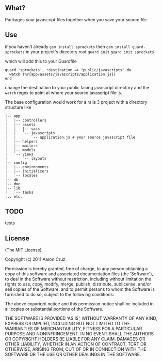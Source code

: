 ## What?
Packages your javascript files together when you save your source file.

## Use
if you haven't already `gem install sprockets`
then `gem install guard-sprockets`
in your project's directory root
`guard init`
`guard init sprockets`

which will add this to your Guardfile

    guard 'sprockets', :destination => "public/javascripts" do
      watch (%r{app/assets/javascripts/application.js})
    end

change the destination to your public facing javascript directory and the `watch` regex to point at where your source javascript file is.

The base configuration would work for a rails 3 project with a directory structure like

    |-- app
    |   |-- controllers
    |   |-- assets
    |   |   |-- sass
    |   |   `-- javascripts
    |   |       `-- application.js # your source javascript file
    |   |-- helpers
    |   |-- mailers
    |   |-- models
    |   `-- views
    |       `-- layouts
    |-- config
    |   |-- environments
    |   |-- initializers
    |   `-- locales
    |-- db
    |-- doc
    |-- lib
    |   `-- tasks
    ... etc.

## TODO
tests

## License
(The MIT License)

Copyright (c) 2011 Aaron Cruz

Permission is hereby granted, free of charge, to any person obtaining a copy of this software and associated documentation files (the 'Software'), to deal in the Software without restriction, including without limitation the rights to use, copy, modify, merge, publish, distribute, sublicense, and/or sell copies of the Software, and to permit persons to whom the Software is furnished to do so, subject to the following conditions:

The above copyright notice and this permission notice shall be included in all copies or substantial portions of the Software.

THE SOFTWARE IS PROVIDED 'AS IS', WITHOUT WARRANTY OF ANY KIND, EXPRESS OR IMPLIED, INCLUDING BUT NOT LIMITED TO THE WARRANTIES OF MERCHANTABILITY, FITNESS FOR A PARTICULAR PURPOSE AND NONINFRINGEMENT. IN NO EVENT SHALL THE AUTHORS OR COPYRIGHT HOLDERS BE LIABLE FOR ANY CLAIM, DAMAGES OR OTHER LIABILITY, WHETHER IN AN ACTION OF CONTRACT, TORT OR OTHERWISE, ARISING FROM, OUT OF OR IN CONNECTION WITH THE SOFTWARE OR THE USE OR OTHER DEALINGS IN THE SOFTWARE.